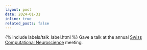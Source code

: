 ```yaml
---
layout: post
date: 2024-01-31 
inline: true
related_posts: false
---
```


{% include labels/talk_label.html %}
Gave a talk at the annual [Swiss Computational Neuroscience](https://www.swisscompneuro.org) meeting.
